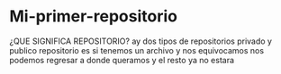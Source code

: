 # Mi-primer-repositorio
¿QUE SIGNIFICA REPOSITORIO? 
 ay dos tipos de repositorios privado y publico
 repositorio es si tenemos un archivo y nos equivocamos nos podemos regresar a donde queramos y el resto ya no estara 
